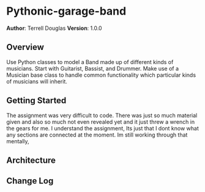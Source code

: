 # Pythonic-garage-band

**Author**: Terrell Douglas
**Version**: 1.0.0

## Overview
Use Python classes to model a Band made up of different kinds of musicians. Start with Guitarist, Bassist, and Drummer. Make use of a Musician base class to handle common functionality which particular kinds of musicians will inherit.

## Getting Started
The assignment was very difficult to code. There was just so much material given and also so much not even revealed yet and it just threw a wrench in the gears for me. I understand the assignment, Its just that I dont know what any sections are connected at the moment. Im still working through that mentally,

## Architecture
<!-- Provide a detailed description of the application design. What technologies (languages, libraries, etc) you're using, and any other relevant design information. This is also an area which you can include any visuals; flow charts, example usage gifs, screen captures, etc.-->

## Change Log
<!-- Use this are to document the iterative changes made to your application as each feature is successfully implemented. Use time stamps. Here's an example:

01-01-2001 4:59pm - Added functionality to add and delete some things.
-->